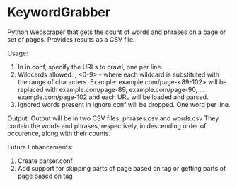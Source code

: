 KeywordGrabber
==============

Python Webscraper that gets the count of words and phrases on a page or set of pages. Provides results as a CSV file.

Usage:
1. In in.conf, specify the URLs to crawl, one per line.
2. Wildcards allowed: <a-z>, <0-9> - where each wildcard is substituted with the range of characters. Example: example.com/page-<89-102> will be replaced with example.com/page-89, example.com/page-90, ... example.com/page-102 and each URL will be loaded and parsed.
3. Ignored words present in ignore.conf will be dropped. One word per line.

Output:
Output will be in two CSV files, phrases.csv and words.csv
They contain the words and phrases, respectively, in descending order of occurence, along with their counts.

Future Enhancements:
1. Create parser.conf
2. Add support for skipping parts of page based on tag or getting parts of page based on tag
